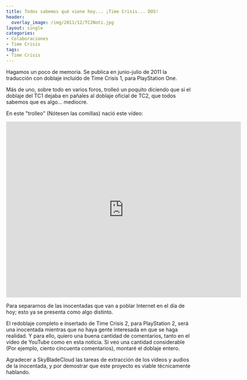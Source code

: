 ```yaml
---
title: Todos sabemos qué viene hoy... ¡Time Crisis... DOS!
header:
  overlay_image: /img/2011/12/TC2Noti.jpg
layout: single
categories:
- Colaboraciones
- Time Crisis
tags:
- Time Crisis
---
```

Hagamos un poco de memoria. Se publica en junio-julio de 2011 la traducción 
con doblaje incluído de Time Crisis 1, para PlayStation One.

Más de uno, sobre todo en varios foros, trolleó un poquito diciendo que si el 
doblaje del TC1 dejaba en pañales al doblaje oficial de TC2, que todos sabemos 
que es algo... mediocre.

En este "trolleo" (Nótesen las comillas) nació este vídeo:

<center><iframe width="640" height="480" src="https://www.youtube-nocookie.com/embed/pOE8h1amDJM?rel=0" frameborder="0" allow="accelerometer; autoplay; encrypted-media; gyroscope; picture-in-picture" allowfullscreen></iframe></center>

Para separarnos de las inocentadas que van a poblar Internet en el día de hoy; 
esto ya se presenta como algo distinto.

El redoblaje completo e insertado de Time Crisis 2, para PlayStation 2, será 
una inocentada mientras que no haya gente interesada en que se haga realidad. 
Y para ello, quiero una buena cantidad de comentarios, tanto en el vídeo de YouTube 
como en esta noticia. Si veo una cantidad considerable (Por ejemplo, ciento cincuenta 
comentarios), montaré el doblaje entero.

Agradecer a SkyBladeCloud las tareas de extracción de los vídeos y audios de la 
inocentada, y por demostrar que este proyecto es viable técnicamente hablando.
